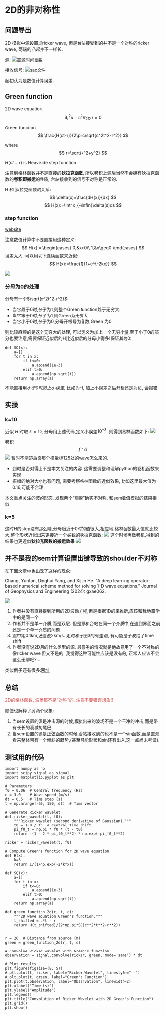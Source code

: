 # 2D的非对称性

## 问题导出

2D 模拟中源设置成ricker wave, 但是台站接受到的并不是一个对称的ricker wave, 两端的凸起并不一样长.

源:
![震源时间函数](./Green2D/Green2D-1.png)

接收信号:
![sac文件](./Green2D/Green2D-2.png)

起初认为是数值计算误差.

## Green function
2D wave equation
$$
\partial^2_tu-c^2\nabla _{2D}u=0
$$

Green function
$$
\frac{H(ct-r)}{2\pi c\sqrt{c^2t^2-r^2}}
$$

where 
$$
r=\sqrt{x^2+y^2}
$$

$H(ct-r)$ is Heaviside step function

注意到格林函数并不是直接的**狄拉克函数**, 所以卷积上源后当然不会拥有狄拉克函数的**卷积即搬运**的性质, 台站接收到的信号不对称是正常的.

H 和 狄拉克函数的关系:
$$
\delta(x)=\frac{dH(x)}{dx}
$$
$$
H(x):=\int^x_{-\infin}\delta(s)ds
$$
### step function

[website](https://en.wikipedia.org/wiki/Heaviside_step_function)

注意数值计算中不要直接用这种定义:
$$
H(x):= \begin{cases}
    0,&x<0\\
    1,&x\geq0
\end{cases}
$$
误差太大. 可以用以下连续函数来近似:
$$
H(x):=\frac{1}{1+e^{-2kx}}
$$

![](Green2D/Green2D-3.png)

### 分母为0的处理

分母有一个$\sqrt{c^2t^2-r^2}$:
* 当它趋于0时,分子为1,则整个Green function趋于无穷大. 
* 当它等于0时,分子为1,则Green为无穷大
* 当它小于0时,分子为0,分母开根号为复数,Green 为0
  
则比较麻烦的是这个无穷大的处理, 可以定义为加上一个无穷小量,至于小于0的部分也要注意,需要保证近似后的H比近似后的分母小得多!保证其为0:
```
def SQ(x):
    a=[]
    for t in x:
        if t<=0:
            a.append(1e-3)
        elif t>0:
            a.append(np.sqrt(t))
    return np.array(a)
```
不能直接用*小于0时加上小误差*, 比如为-1, 加上小误差之后开根还是为负, 会报错
## 实操

### k=10
近似 $H$ 时取 $k=10$, 分母用上述代码,定义小误差$10^{-3}$. 则得到格林函数如下:
![](Green2D/Green2D-4.png)

卷积
$$
f*G
$$
![](Green2D/Green2D-5.png)
暂时不清楚后面那个横坐标125处的wave怎么来的.

* 到时是否对得上不是本文关注的内容, 这需要调整和理解python的卷机函数来实现
* 振幅的绝对大小也有问题, 需要考察格林函数的近似效果, 比如这里最大值为0.16,可能不合理
 
本文重点关注的波的形态. 发现两个“肩膀”确实不对称, 和sem数值模拟的结果相似

### k=5
这时H的step没有那么陡,分母趋近于0时的值很大,相应地,格林函数最大值就比较大,整个形状近似出来更接近一个尖锐的狄拉克函数:
![](Green2D/Green2D-6.png)
这个时候再做卷机,得到的结果也更近似**狄拉克函数的搬运效果**
![](Green2D/Green2D-7.png)

## 并不是我的sem计算设置出错导致的shoulder不对称
在下面文章中也出现了这样的现象:

Chang, Yunfan, Dinghui Yang, and Xijun He. "A deep learning operator-based numerical scheme method for solving 1-D wave equations." Journal of Geophysics and Engineering (2024): gxae062.

![](Green2D/Green2D-8.png)
1. 作者并没有直接提到所用的2D波动方程,但是根据1D的来推断,应该和我地震学中的是同一个
2. 作者并不是单一介质,而是双层. 但是源和台站在同一个介质中,在遇到界面之前还是一个单一介质的问题
3. 震中距0.1km,波速说2km/s. 走时和子图3的有差别, 有可能是子波给了time shift
4. 作者没有说2D用的什么类型的源. 最恶劣的情况就是他故意用了一个不对称的像ricker wave,但又不是的. 我觉得这种可能性应该是没有的, 正常人应该不会这么无聊吧?....

类似例子还有很多:[网址](https://www.google.com/imgres?q=2D%20wave%20simulation%20with%20ricker%20wave&imgurl=https%3A%2F%2Flibrary.seg.org%2Fcms%2F10.1190%2Fgeo2023-0622.1%2Fasset%2Fimages%2Fmedium%2Ffigure6.gif&imgrefurl=https%3A%2F%2Flibrary.seg.org%2Fdoi%2F10.1190%2Fgeo2023-0622.1&docid=5rI2vTLRHqD9fM&tbnid=khcHJh3IIHupgM&vet=12ahUKEwiJ1LuDp8qLAxVwv4kEHSQ2DYg4PBAzegQIRxAA..i&w=500&h=347&hcb=2&ved=2ahUKEwiJ1LuDp8qLAxVwv4kEHSQ2DYg4PBAzegQIRxAA)
## 总结

<span style="color:rgb(213, 79, 79);">2D的格林函数, 波场都不是“对称”的, 注意不要错误想象!!</span>

顺便也解释了另两个现象:
1. 当sem设置的源是冲击源的时候,模拟出来的波场不是一个干净的冲击,而是带有长长的衰减的尾巴. 
2. 当sem设置的源是正弦函数的时候,台站接收到的也不是一个sin函数,而是直观看来整体带有一个倾斜的趋势,(甚至可能形状和sin还有出入,这一点尚未考证).
## 测试用的代码
```
import numpy as np
import scipy.signal as signal
import matplotlib.pyplot as plt

# Parameters
f0 = 0.06  # Central frequency (Hz)
c = 3.0    # Wave speed (m/s)
dt = 0.5   # Time step (s)
t = np.arange(-50, 150, dt)  # Time vector

# Generate Ricker wavelet
def ricker_wavelet(t, f0):
    """Ricker wavelet (second derivative of Gaussian)."""
    t0 = 1.0 / f0  # Central time shift
    pi_f0_t = np.pi * f0 * (t - t0)
    return -(1 - 2 * pi_f0_t**2) * np.exp(-pi_f0_t**2)

ricker = ricker_wavelet(t, f0)

# Compute Green's function for 2D wave equation
def H(x):
    k=5
    return 1/(1+np.exp(-2*k*x))

def SQ(x):
    a=[]
    for t in x:
        if t<=0:
            a.append(1e-3)
        elif t>0:
            a.append(np.sqrt(t))
    return np.array(a)

def green_function_2d(r, t, c):
    """2D wave equation Green's function."""
    t_shifted = c*t - r
    return H(t_shifted)/(2*np.pi*SQ(c**2*t**2-r**2))


r = 20  # Distance from source (m)
green = green_function_2d(r, t, c)

# Convolve Ricker wavelet with Green's function
observation = signal.convolve(ricker, green, mode='same') * dt

# Plot results
plt.figure(figsize=(8, 5))
# plt.plot(t, ricker, label="Ricker Wavelet", linestyle="--")
# plt.plot(t, green, label="Green's Function")
plt.plot(t,observation, label="Observation", linewidth=2)
plt.xlabel("Time (s)")
plt.ylabel("Amplitude")
plt.legend()
plt.title("Convolution of Ricker Wavelet with 2D Green's Function")
plt.grid()
plt.show()
```